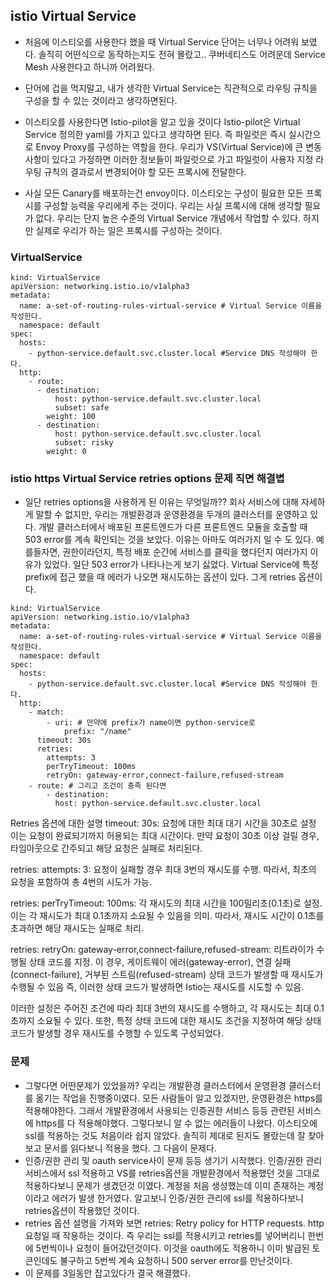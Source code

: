 ## istio Virtual Service
- 처음에 이스티오를 사용한다 했을 때 Virtual Service 단어는 너무나 어려워 보였다. 솔직히 어떤식으로 동작하는지도 전혀 몰랐고.. 쿠버네티스도 어려운데 Service Mesh 사용한다고 하니까 어려웠다.

- 단어에 겁을 먹지말고, 내가 생각한 Virtual Service는 직관적으로 라우팅 규칙을 구성을 할 수 있는 것이라고 생각하면된다.


- 이스티오를 사용한다면 Istio-pilot을 알고 있을 것이다 Istio-pilot은 Virtual Service 정의한 yaml를 가지고 있다고 생각하면 된다. 즉 파일럿은 즉시 실시간으로 Envoy Proxy를 구성하는 역할을 한다. 우리가 VS(Virtual Service)에 큰 변동사항이 있다고 가정하면 이러한 정보들이 파일럿으로 가고 파일럿이 사용자 지정 라우팅 규칙의 결과로서 변경되어야 할 모든 프록시에 전달한다.

- 사실 모든 Canary를 배포하는건 envoy이다. 이스티오는 구성이 필요한 모든 프록시를 구성할 능력을 우리에게 주는 것이다. 우리는 사실 프록시에 대해 생각할 필요가 없다. 우리는 단지 높은 수준의 Virtual Service 개념에서 작업할 수 있다. 하지만 실제로 우리가 하는 일은 프록시를 구성하는 것이다.


### VirtualService
```
kind: VirtualService
apiVersion: networking.istio.io/v1alpha3
metadata:
  name: a-set-of-routing-rules-virtual-service # Virtual Service 이름을 작성한다.
  namespace: default
spec:
  hosts:
    - python-service.default.svc.cluster.local #Service DNS 작성해야 한다.
  http:
    - route:
      - destination:
          host: python-service.default.svc.cluster.local 
          subset: safe 
        weight: 100
      - destination:
          host: python-service.default.svc.cluster.local
          subset: risky 
        weight: 0
```



### istio https Virtual Service retries options 문제 직면 해결볍
- 일단 retries options을 사용하게 된 이유는 무엇일까?? 회사 서비스에 대해 자세하게 말할 수 없지만, 우리는 개발환경과 운영환경을 두개의 클러스터를 운영하고 있다. 개발 클러스터에서 배포된 프론트엔드가 다른 프론트엔드 모듈을 호출할 때 503 error를 계속 확인되는 것을 보았다. 이유는 아마도 여러가지 일 수 도 있다. 예를들자면, 권한이라던지, 특정 배포 순간에 서비스를 클릭을 했다던지 여러가지 이유가 있었다.
일단 503 error가 나타나는게 보기 싫었다. Virtual Service에 특정 prefix에 접근 했을 때 에러가 나오면 재시도하는 옵션이 있다. 그게 retries 옵션이다.

```
kind: VirtualService
apiVersion: networking.istio.io/v1alpha3
metadata:
  name: a-set-of-routing-rules-virtual-service # Virtual Service 이름을 작성한다.
  namespace: default
spec:
  hosts:
    - python-service.default.svc.cluster.local #Service DNS 작성해야 한다.
  http:
    - match:
        - uri: # 만약에 prefix가 name이면 python-service로
            prefix: "/name"
      timeout: 30s
      retries:
        attempts: 3
        perTryTimeout: 100ms
        retryOn: gateway-error,connect-failure,refused-stream
    - route: # 그리고 조건이 충족 된다면
        - destination:
          host: python-service.default.svc.cluster.local
```

Retries 옵션에 대한 설명
timeout: 30s: 요청에 대한 최대 대기 시간을 30초로 설정 이는 요청이 완료되기까지 허용되는 최대 시간이다. 만약 요청이 30초 이상 걸릴 경우, 타임아웃으로 간주되고 해당 요청은 실패로 처리된다.

retries: attempts: 3: 요청이 실패할 경우 최대 3번의 재시도를 수행. 따라서, 최초의 요청을 포함하여 총 4번의 시도가 가능.

retries: perTryTimeout: 100ms: 각 재시도의 최대 시간을 100밀리초(0.1초)로 설정. 이는 각 재시도가 최대 0.1초까지 소요될 수 있음을 의미. 따라서, 재시도 시간이 0.1초를 초과하면 해당 재시도는 실패로 처리.

retries: retryOn: gateway-error,connect-failure,refused-stream: 리트라이가 수행될 상태 코드를 지정. 이 경우, 게이트웨이 에러(gateway-error), 연결 실패(connect-failure), 거부된 스트림(refused-stream) 상태 코드가 발생할 때 재시도가 수행될 수 있음 즉, 이러한 상태 코드가 발생하면 Istio는 재시도를 시도할 수 있음.

이러한 설정은 주어진 조건에 따라 최대 3번의 재시도를 수행하고, 각 재시도는 최대 0.1초까지 소요될 수 있다. 또한, 특정 상태 코드에 대한 재시도 조건을 지정하여 해당 상태 코드가 발생할 경우 재시도를 수행할 수 있도록 구성되었다.


### 문제
- 그렇다면 어떤문제가 있었을까? 우리는 개발환경 클러스터에서 운영환경 클러스터를 옮기는 작업을 진행중이였다. 모든 사람들이 알고 있겠지만, 운영환경은 https를 적용해야한다. 그래서 개발환경에서 사용되는 인증권한 서비스 등등 관련된 서비스에 https를 다 적용해야했다. 그렇다보니 알 수 없는 에러들이 나왔다. 이스티오에 ssl를 적용하는 것도 처음이라 쉽지 않았다. 솔직히 제대로 된지도 몰랐는데 잘 찾아보고 문서를 읽다보니 적용을 했다. 그 다음이 문제다.
- 인증/권한 관리 및 oauth service사이 문제 등등 생기기 시작했다. 인증/권한 관리 서비스에서 ssl 적용하고 VS를 retries옵션을 개발환경에서 적용했던 것을 그대로 적용하다보니 문제가 생겼던것 이였다. 계정을 처음 생성했는데 이미 존재하는 계정이라고 에러가 발생 한거였다. 알고보니 인증/권한 관리에 ssl를 적용하다보니 retries옵션이 작용했던 것이다.
- retries 옵션 설명을 가져와 보면 retries: Retry policy for HTTP requests. http 요청일 때 작용하는 것이다. 즉 우리는 ssl를 적용시키고 retries를 넣어버리니 한번에 5번씩이나 요청이 들어갔던것이다. 이것을 oauth에도 적용하니 이미 발급된 토큰인데도 불구하고 5번씩 계속 요청하니 500 server error를 만난것이다. 
- 이 문제를 3일동안 잡고있다가 결국 해결했다. 
